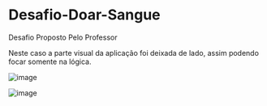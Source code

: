 # Desafio-Doar-Sangue
Desafio Proposto Pelo Professor

Neste caso a parte visual da aplicação foi deixada de lado, assim podendo focar somente na lógica.

![image](https://user-images.githubusercontent.com/98532975/170301817-f2291d4e-427d-49f5-b047-8202221b3fbf.png)


![image](https://user-images.githubusercontent.com/98532975/170302449-e0108fb1-419f-4b5f-80fb-0558e4814be3.png)

